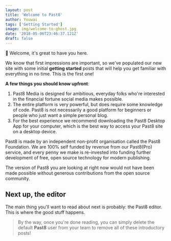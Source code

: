 ```yaml
---
layout: post
title: 'Welcome to Past8'
author: Youwai
tags: ['Getting Started']
image: img/welcome-to-ghost.jpg
date: '2018-05-06T23:46:37.121Z'
draft: false
---
```


👋 Welcome, it's great to have you here.

We know that first impressions are important, so we've populated our new site with some initial **getting started** posts that will help you get familiar with everything in no time. This is the first one!

**A few things you should know upfront**:

1. Past8 Media is designed for ambitious, everyday folks who're interested in the financial fortune social media makes possible.
2. The entire platform is very powerful, but does require some knowledge of code. Past8 is not necessarily a good platform for beginners or people who just want a simple personal blog.
3. For the best experience we recommend downloading the Past8 Desktop App for your computer, which is the best way to access your Past8 site on a desktop device.

Past8 is made by an independent non-profit organisation called the Past8 Foundation. We are 100% self funded by revenue from our Past8(Pro) service, and every penny we make is re-invested into funding further development of free, open source technology for modern publishing.

The version of Past8 you are looking at right now would not have been made possible without generous contributions from the open source community.

## Next up, the editor

The main thing you'll want to read about next is probably: the Past8 editor. This is where the good stuff happens.

> By the way, once you're done reading, you can simply delete the default **Past8** user from your team to remove all of these introductory posts!
